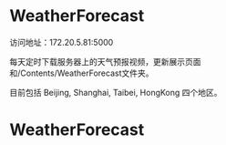 # WeatherForecast

访问地址：172.20.5.81:5000

每天定时下载服务器上的天气预报视频，更新展示页面和/Contents/WeatherForecast文件夹。

目前包括 Beijing, Shanghai, Taibei, HongKong 四个地区。
# WeatherForecast
